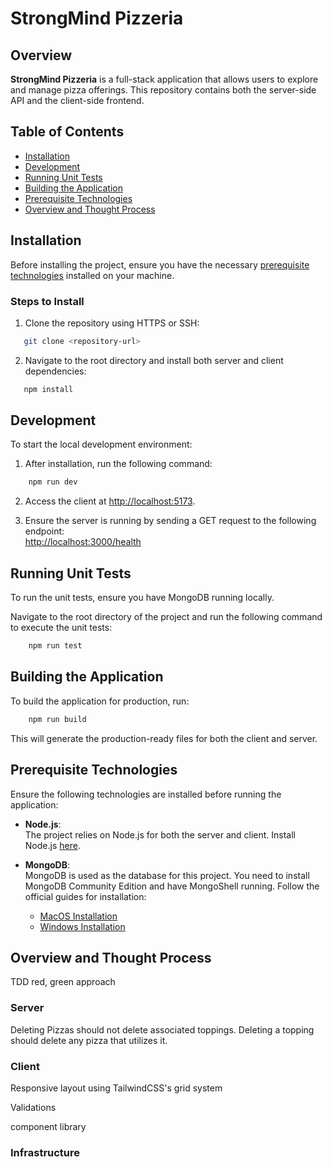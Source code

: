 # StrongMind Pizzeria

## Overview

**StrongMind Pizzeria** is a full-stack application that allows users to explore and manage pizza offerings. This repository contains both the server-side API and the client-side frontend.

## Table of Contents

- [Installation](#installation)
- [Development](#development)
- [Running Unit Tests](#running-unit-tests)
- [Building the Application](#building-the-application)
- [Prerequisite Technologies](#prerequisite-technologies)
- [Overview and Thought Process](#overview-and-thought-process)

## Installation

Before installing the project, ensure you have the necessary [prerequisite technologies](#prerequisite-technologies) installed on your machine.

### Steps to Install

1. Clone the repository using HTTPS or SSH:

```bash
   git clone <repository-url>
```

2. Navigate to the root directory and install both server and client dependencies:

```bash
   npm install
```

## Development

To start the local development environment:

1. After installation, run the following command:

```bash
    npm run dev
```

2. Access the client at [http://localhost:5173](http://localhost:5173).

3. Ensure the server is running by sending a GET request to the following endpoint:  
   [http://localhost:3000/health](http://localhost:3000/health)

## Running Unit Tests

To run the unit tests, ensure you have MongoDB running locally.

Navigate to the root directory of the project and run the following command to execute the unit tests:

```bash
    npm run test
```

## Building the Application

To build the application for production, run:

```bash
    npm run build
```

This will generate the production-ready files for both the client and server.

## Prerequisite Technologies

Ensure the following technologies are installed before running the application:

- **Node.js**:  
  The project relies on Node.js for both the server and client. Install Node.js [here](https://nodejs.org/en/download/).

- **MongoDB**:  
  MongoDB is used as the database for this project. You need to install MongoDB Community Edition and have MongoShell running. Follow the official guides for installation:
  - [MacOS Installation](https://www.mongodb.com/docs/manual/tutorial/install-mongodb-on-os-x/)
  - [Windows Installation](https://www.mongodb.com/docs/manual/tutorial/install-mongodb-on-windows/)

## Overview and Thought Process

TDD red, green approach

### Server

Deleting Pizzas should not delete associated toppings.
Deleting a topping should delete any pizza that utilizes it.

### Client

Responsive layout using TailwindCSS's grid system

Validations

component library

### Infrastructure

